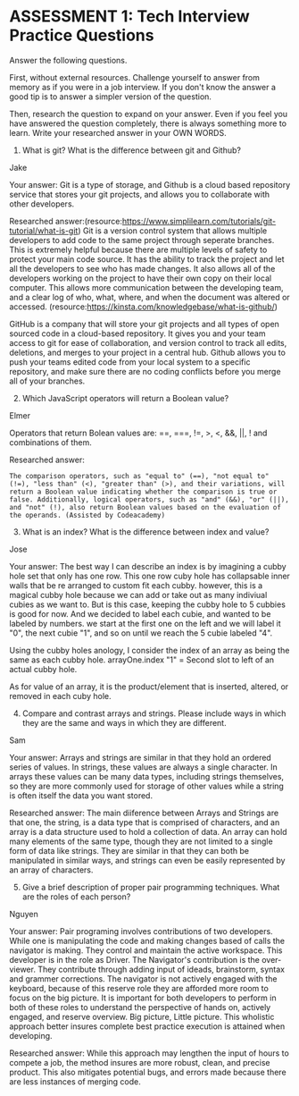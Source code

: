 # ASSESSMENT 1: Tech Interview Practice Questions

Answer the following questions.

First, without external resources. Challenge yourself to answer from memory as if you were in a job interview. If you don't know the answer a good tip is to answer a simpler version of the question.

Then, research the question to expand on your answer. Even if you feel you have answered the question completely, there is always something more to learn. Write your researched answer in your OWN WORDS.


1. What is git? What is the difference between git and Github?

Jake

Your answer: Git is a type of storage, and Github is a cloud based repository service that stores your git projects, and allows you to collaborate with other developers.

Researched answer:(resource:https://www.simplilearn.com/tutorials/git-tutorial/what-is-git)
Git is a version control system that allows multiple developers to add code to the same project through seperate branches. This is extremely helpful because there are multiple levels of safety to protect your main code source. It has the ability to track the project and let all the developers to see who has made changes. It also allows all of the developers working on the project to have their own copy on their local computer. This allows more communication between the developing team, and a clear log of who, what, where, and when the document was altered or accessed.
(resource:https://kinsta.com/knowledgebase/what-is-github/)

GitHub is a company that will store your git projects and all types of open sourced code in a cloud-based repository. It gives you and your team access to git for ease of collaboration, and version control to track all edits, deletions, and merges to your project in a central hub. Github allows you to push your teams edited code from your local system to a specific repository, and make sure there are no coding conflicts before you merge all of your branches.

2. Which JavaScript operators will return a Boolean value?

Elmer

   Operators that return Bolean values are:
        ==, ===, !=, >, <, &&, ||, ! and combinations of them.

Researched answer:

    The comparison operators, such as "equal to" (==), "not equal to" (!=), "less than" (<), "greater than" (>), and their variations, will return a Boolean value indicating whether the comparison is true or false. Additionally, logical operators, such as "and" (&&), "or" (||), and "not" (!), also return Boolean values based on the evaluation of the operands. (Assisted by Codeacademy)

3. What is an index? What is the difference between index and value?

Jose

Your answer: The best way I can describe an index is by imagining a cubby hole set that only has one row. This one row cuby hole has collapsable inner walls that be re arranged to custom fit each cubby. however, this is a magical cubby hole because we can add or take out as many indiviual cubies as we want to. But is this case, keeping the cubby hole to 5 cubbies is good for now. And we decided to label each cubie, and wanted to be labeled by numbers. we start at the first one on the left and we will label it "0", the next cubie "1", and so on until we reach the 5 cubie labeled "4". 

Using the cubby holes anology, I consider the index of an array as being the same as each cubby hole. arrayOne.index "1" = Second slot to left of an actual cubby hole.

As for value of an array, it is the product/element that is inserted, altered, or removed in each cuby hole.

4. Compare and contrast arrays and strings. Please include ways in which they are the same and ways in which they are different.

Sam

Your answer: Arrays and strings are similar in that they hold an ordered series of values. In strings, these values are always a single character. In arrays these values can be many data types, including strings themselves, so they are more commonly used for storage of other values while a string is often itself the data you want stored.

Researched answer: The main diiference between Arrays and Strings are that one, the string, is a data type that is comprised of characters, and an array is a data structure used to hold a collection of data. An array can hold many elements of the same type, though they are not limited to a single form of data like strings. They are similar in that they can both be manipulated in similar ways, and strings can even be easily represented by an array of characters.

5. Give a brief description of proper pair programming techniques. What are the roles of each person?

Nguyen

Your answer: Pair programing involves contributions of two developers.  While one is manipulating the code and making changes based of calls the navigator is making. They control and maintain the active workspace. This developer is in the role as Driver.  The Navigator's contribution is the over-viewer.  They contribute through adding input of ideads, brainstorm, syntax and grammer corrections.  The navigator is not actively engaged with the keyboard, because of this reserve role they are afforded more room to focus on the big picture.  It is important for both developers to perform in both of these roles to understand the perspective of hands on, actively engaged, and reserve overview.  Big picture, Little picture.  This wholistic approach better insures complete best practice execution is 
attained when developing.

Researched answer: While this approach may lengthen the input of hours to compete a job, the method insures are more robust, clean, and precise product.  This also mitigates potential bugs, and errors made because there are less instances of merging code.
